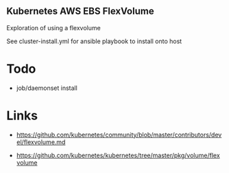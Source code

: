 
## Kubernetes AWS EBS FlexVolume

Exploration of using a flexvolume

See cluster-install.yml for ansible playbook to install onto host

# Todo

- job/daemonset install

# Links

- https://github.com/kubernetes/community/blob/master/contributors/devel/flexvolume.md

- https://github.com/kubernetes/kubernetes/tree/master/pkg/volume/flexvolume

